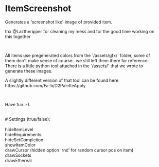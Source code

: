 # ItemScreenshot
Generates a 'screenshot like' image of provided item.<br>

<p>thx @Laztheripper for cleaning my mess and for the good time working on this together</p>
<br>
<p>All items use pregenerated colors from the `/assets/gfx/` folder, some of them don't make sense of course.. we still left them there for reference. There is a little python tool attached in the `/assets/` that we wrote to generate these images.</p>
<p>A slightly different version of that tool can be found here: https://github.com/Fa-b/D2PaletteApply</p>
<br>
<p>Have fun :-).</p>
<br>
# Settings (true/false):<br>
<br>
hideItemLevel<br>
hideRequirements<br>
hideSetCompletion<br>
showItemColor<br>
drawCursor (hidden option 'rnd' for random cursor pos on item)<br>
drawSockets<br>
drawEthereal<br>
